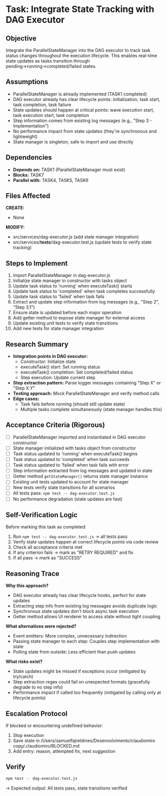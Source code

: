 # Task: Integrate State Tracking with DAG Executor

## Objective
Integrate the ParallelStateManager into the DAG executor to track task status changes throughout the execution lifecycle. This enables real-time state updates as tasks transition through pending→running→completed/failed states.

## Assumptions
- ParallelStateManager is already implemented (TASK1 completed)
- DAG executor already has clear lifecycle points: initialization, task start, task completion, task failure
- State updates should happen at critical points: wave execution start, task execution start, task completion
- Step information comes from existing log messages (e.g., "Step 3 - Implementation")
- No performance impact from state updates (they're synchronous and lightweight)
- State manager is singleton, safe to import and use directly

## Dependencies
- **Depends on:** TASK1 (ParallelStateManager must exist)
- **Blocks:** TASK7
- **Parallel with:** TASK4, TASK5, TASK6

## Files Affected
**CREATE:**
- None

**MODIFY:**
- src/services/dag-executor.js (add state manager integration)
- src/services/__tests__/dag-executor.test.js (update tests to verify state tracking)

## Steps to Implement
1. Import ParallelStateManager in dag-executor.js
2. Initialize state manager in constructor with tasks object
3. Update task status to 'running' when executeTask() starts
4. Update task status to 'completed' when task completes successfully
5. Update task status to 'failed' when task fails
6. Extract and update step information from log messages (e.g., "Step 2", "Step 3.1")
7. Ensure state is updated before each major operation
8. Add getter method to expose state manager for external access
9. Update existing unit tests to verify state transitions
10. Add new tests for state manager integration

## Research Summary
- **Integration points in DAG executor:**
  - Constructor: Initialize state
  - executeTask() start: Set running status
  - executeTask() completion: Set completed/failed status
  - Step execution: Update current step
- **Step extraction pattern:** Parse logger messages containing "Step X" or "Step X.Y"
- **Testing approach:** Mock ParallelStateManager and verify method calls
- **Edge cases:**
  - Task fails before running (should still update state)
  - Multiple tasks complete simultaneously (state manager handles this)

## Acceptance Criteria (Rigorous)
- [ ] ParallelStateManager imported and instantiated in DAG executor constructor
- [ ] State manager initialized with tasks object from constructor
- [ ] Task status updated to 'running' when executeTask() begins
- [ ] Task status updated to 'completed' when task succeeds
- [ ] Task status updated to 'failed' when task fails with error
- [ ] Step information extracted from log messages and updated in state
- [ ] Getter method `getStateManager()` returns state manager instance
- [ ] Existing unit tests updated to account for state manager
- [ ] New tests verify state transitions for all scenarios
- [ ] All tests pass: `npm test -- dag-executor.test.js`
- [ ] No performance degradation (state updates are fast)

## Self-Verification Logic
Before marking this task as completed:
1. Run `npm test -- dag-executor.test.js` → all tests pass
2. Verify state updates happen at correct lifecycle points via code review
3. Check all acceptance criteria met
4. If any criterion fails → mark as "RETRY REQUIRED" and fix
5. If all pass → mark as "SUCCESS"

## Reasoning Trace
**Why this approach?**
- DAG executor already has clear lifecycle hooks, perfect for state updates
- Extracting step info from existing log messages avoids duplicate logic
- Synchronous state updates don't block async task execution
- Getter method allows UI renderer to access state without tight coupling

**What alternatives were rejected?**
- Event emitters: More complex, unnecessary indirection
- Passing state manager to each step: Couples step implementation with state
- Polling state from outside: Less efficient than push updates

**What risks exist?**
- State updates might be missed if exceptions occur (mitigated by try/catch)
- Step extraction regex could fail on unexpected formats (gracefully degrade to no step info)
- Performance impact if called too frequently (mitigated by calling only at lifecycle points)

## Escalation Protocol
If blocked or encountering undefined behavior:
1. Stop execution
2. Save state in /Users/samuelfajreldines/Desenvolvimento/claudiomiro copy/.claudiomiro/BLOCKED.md
3. Add entry: reason, attempted fix, next suggestion

## Verify
```bash
npm test -- dag-executor.test.js
```
→ Expected output: All tests pass, state transitions verified
